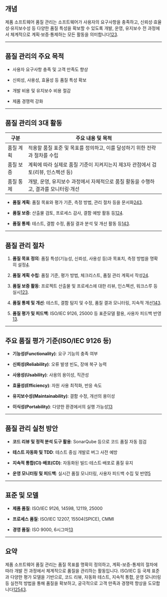 

## 개념

제품 소프트웨어 품질 관리는 소프트웨어가 사용자의 요구사항을 충족하고, 신뢰성·효율성·유지보수성 등 다양한 품질 특성을 확보할 수 있도록 개발, 운영, 유지보수 전 과정에서 체계적으로 계획·보증·통제하는 모든 활동을 의미합니다[1](https://blog.skby.net/%EC%86%8C%ED%94%84%ED%8A%B8%EC%9B%A8%EC%96%B4-%ED%92%88%EC%A7%88%EA%B4%80%EB%A6%ACquality-management/)[2](https://blog.naver.com/computerpharmacy/223335332358)[3](https://thegap.tistory.com/293).

---

## 품질 관리의 주요 목적

- 사용자 요구사항 충족 및 고객 만족도 향상
    
- 신뢰성, 사용성, 효율성 등 품질 특성 확보
    
- 개발 비용 및 유지보수 비용 절감
    
- 제품 경쟁력 강화
    

---

## 품질 관리의 3대 활동

|구분|주요 내용 및 목적|
|---|---|
|품질 계획|적용할 품질 표준 및 목표를 정의하고, 이를 달성하기 위한 전략과 절차를 수립|
|품질 보증|계획에 따라 실제로 품질 기준이 지켜지는지 제3자 관점에서 검토(리뷰, 인스펙션 등)|
|품질 통제|개발, 운영, 유지보수 과정에서 자체적으로 품질 활동을 수행하고, 결과를 모니터링·개선|

- **품질 계획**: 품질 목표와 평가 기준, 측정 방법, 관리 절차 등을 문서화[2](https://blog.naver.com/computerpharmacy/223335332358)[4](https://itpenote.tistory.com/128)[3](https://thegap.tistory.com/293).
    
- **품질 보증**: 산출물 검토, 프로세스 감사, 결함 예방 활동 등[1](https://blog.skby.net/%EC%86%8C%ED%94%84%ED%8A%B8%EC%9B%A8%EC%96%B4-%ED%92%88%EC%A7%88%EA%B4%80%EB%A6%ACquality-management/)[2](https://blog.naver.com/computerpharmacy/223335332358)[4](https://itpenote.tistory.com/128).
    
- **품질 통제**: 테스트, 결함 수정, 품질 결과 분석 및 개선 활동 등[1](https://blog.skby.net/%EC%86%8C%ED%94%84%ED%8A%B8%EC%9B%A8%EC%96%B4-%ED%92%88%EC%A7%88%EA%B4%80%EB%A6%ACquality-management/)[4](https://itpenote.tistory.com/128)[3](https://thegap.tistory.com/293).
    

---

## 품질 관리 절차

1. **품질 목표 정의**: 품질 특성(기능성, 신뢰성, 사용성 등)과 목표치, 측정 방법을 명확히 설정[4](https://itpenote.tistory.com/128).
    
2. **품질 계획 수립**: 품질 기준, 평가 방법, 체크리스트, 품질 관리 계획서 작성[2](https://blog.naver.com/computerpharmacy/223335332358)[4](https://itpenote.tistory.com/128).
    
3. **품질 보증 활동**: 프로젝트 산출물 및 프로세스에 대한 리뷰, 인스펙션, 워크스루 등 실시[1](https://blog.skby.net/%EC%86%8C%ED%94%84%ED%8A%B8%EC%9B%A8%EC%96%B4-%ED%92%88%EC%A7%88%EA%B4%80%EB%A6%ACquality-management/)[2](https://blog.naver.com/computerpharmacy/223335332358)[3](https://thegap.tistory.com/293).
    
4. **품질 통제 및 개선**: 테스트, 결함 탐지 및 수정, 품질 결과 모니터링, 지속적 개선[1](https://blog.skby.net/%EC%86%8C%ED%94%84%ED%8A%B8%EC%9B%A8%EC%96%B4-%ED%92%88%EC%A7%88%EA%B4%80%EB%A6%ACquality-management/)[4](https://itpenote.tistory.com/128)[3](https://thegap.tistory.com/293).
    
5. **품질 평가 및 피드백**: ISO/IEC 9126, 25000 등 표준모델 활용, 사용자 피드백 반영[1](https://blog.skby.net/%EC%86%8C%ED%94%84%ED%8A%B8%EC%9B%A8%EC%96%B4-%ED%92%88%EC%A7%88%EA%B4%80%EB%A6%ACquality-management/)[3](https://thegap.tistory.com/293).
    

---

## 주요 품질 평가 기준(ISO/IEC 9126 등)

- **기능성(Functionality)**: 요구 기능의 충족 여부
    
- **신뢰성(Reliability)**: 오류 발생 빈도, 장애 복구 능력
    
- **사용성(Usability)**: 사용의 용이성, 직관성
    
- **효율성(Efficiency)**: 자원 사용 최적화, 반응 속도
    
- **유지보수성(Maintainability)**: 결함 수정, 개선의 용이성
    
- **이식성(Portability)**: 다양한 환경에서의 실행 가능성[1](https://blog.skby.net/%EC%86%8C%ED%94%84%ED%8A%B8%EC%9B%A8%EC%96%B4-%ED%92%88%EC%A7%88%EA%B4%80%EB%A6%ACquality-management/)[3](https://thegap.tistory.com/293)
    

---

## 품질 관리 실천 방안

- **코드 리뷰 및 정적 분석 도구 활용**: SonarQube 등으로 코드 품질 자동 점검
    
- **테스트 자동화 및 TDD**: 테스트 중심 개발로 버그 사전 예방
    
- **지속적 통합(CI)·배포(CD)**: 자동화된 빌드·테스트·배포로 품질 유지
    
- **운영 모니터링 및 피드백**: 실시간 품질 모니터링, 사용자 피드백 수집 및 반영[5](https://devjun.net/%EC%86%8C%ED%94%84%ED%8A%B8%EC%9B%A8%EC%96%B4-%EA%B0%9C%EB%B0%9C-%ED%80%84%EB%A6%AC%ED%8B%B0%EB%A5%BC-%EB%86%92%EC%9D%B4%EB%8A%94-%EB%B2%95-%ED%95%98%EB%A3%A8%EC%97%90%EB%8F%84-%EB%B3%80%ED%99%94/)
    

---

## 표준 및 모델

- **제품 품질**: ISO/IEC 9126, 14598, 12119, 25000
    
- **프로세스 품질**: ISO/IEC 12207, 15504(SPICE), CMMI
    
- **경영 품질**: ISO 9000, 6시그마[1](https://blog.skby.net/%EC%86%8C%ED%94%84%ED%8A%B8%EC%9B%A8%EC%96%B4-%ED%92%88%EC%A7%88%EA%B4%80%EB%A6%ACquality-management/)[3](https://thegap.tistory.com/293)
    

---

## 요약

제품 소프트웨어 품질 관리는 품질 목표를 명확히 정의하고, 계획-보증-통제의 절차에 따라 개발 전 과정에서 체계적으로 품질을 관리하는 활동입니다. ISO/IEC 등 국제 표준과 다양한 평가 모델을 기반으로, 코드 리뷰, 자동화 테스트, 지속적 통합, 운영 모니터링 등 실천적 방법을 통해 품질을 확보하고, 궁극적으로 고객 만족과 경쟁력 향상을 도모합니다[1](https://blog.skby.net/%EC%86%8C%ED%94%84%ED%8A%B8%EC%9B%A8%EC%96%B4-%ED%92%88%EC%A7%88%EA%B4%80%EB%A6%ACquality-management/)[2](https://blog.naver.com/computerpharmacy/223335332358)[5](https://devjun.net/%EC%86%8C%ED%94%84%ED%8A%B8%EC%9B%A8%EC%96%B4-%EA%B0%9C%EB%B0%9C-%ED%80%84%EB%A6%AC%ED%8B%B0%EB%A5%BC-%EB%86%92%EC%9D%B4%EB%8A%94-%EB%B2%95-%ED%95%98%EB%A3%A8%EC%97%90%EB%8F%84-%EB%B3%80%ED%99%94/)[4](https://itpenote.tistory.com/128)[3](https://thegap.tistory.com/293).

